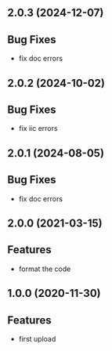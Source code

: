 ## 2.0.3 (2024-12-07)

## Bug Fixes

- fix doc errors

## 2.0.2 (2024-10-02)

## Bug Fixes

- fix iic errors

## 2.0.1 (2024-08-05)

## Bug Fixes

- fix doc errors

## 2.0.0 (2021-03-15)

## Features

- format the code

## 1.0.0 (2020-11-30)

## Features

- first upload

